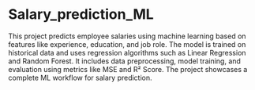 # Salary_prediction_ML
This project predicts employee salaries using machine learning based on features like experience, education, and job role. The model is trained on historical data and uses regression algorithms such as Linear Regression and Random Forest. It includes data preprocessing, model training, and evaluation using metrics like MSE and R² Score. The project showcases a complete ML workflow for salary prediction.

